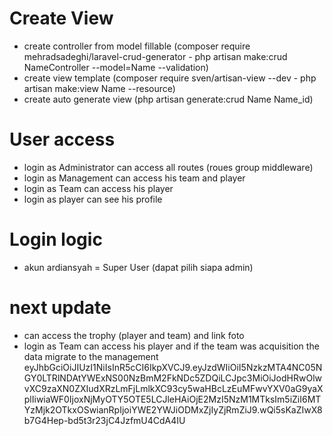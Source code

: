 # Create View
- create controller from model fillable (composer require mehradsadeghi/laravel-crud-generator - php artisan make:crud NameController --model=Name --validation)
- create view template (composer require sven/artisan-view --dev - php artisan make:view Name --resource)
- create auto generate view (php artisan generate:crud Name Name_id)

# User access
- login as Administrator can access all routes (roues group middleware)
- login as Management can access his team and player
- login as Team can access his player
- login as player can see his profile
# Login logic
- akun ardiansyah = Super User (dapat pilih siapa admin)
# next update 
- can access the trophy (player and team) and link foto
- login as Team can access his player and if the team was acquisition the data migrate to the management
eyJhbGciOiJIUzI1NiIsInR5cCI6IkpXVCJ9.eyJzdWIiOiI5NzkzMTA4NC05NGY0LTRlNDAtYWExNS00NzBmM2FkNDc5ZDQiLCJpc3MiOiJodHRwOlwvXC9zaXN0ZXIudXRzLmFjLmlkXC93cy5waHBcLzEuMFwvYXV0aG9yaXplIiwiaWF0IjoxNjMyOTY5OTE5LCJleHAiOjE2MzI5NzM1MTksIm5iZiI6MTYzMjk2OTkxOSwianRpIjoiYWE2YWJiODMxZjIyZjRmZiJ9.wQi5sKaZIwX8b7G4Hep-bd5t3r23jC4JzfmU4CdA4IU